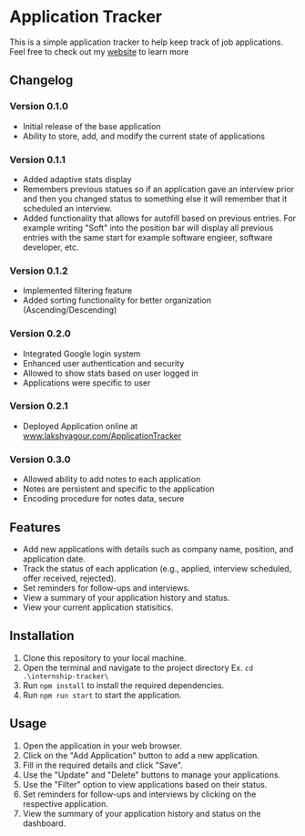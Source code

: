 # Application Tracker

This is a simple application tracker to help keep track of job applications. Feel free to check out my [website](https://lakshyag42.github.io/application-tracker.html) to learn more

## Changelog

### Version 0.1.0
- Initial release of the base application
- Ability to store, add, and modify the current state of applications

### Version 0.1.1
- Added adaptive stats display
- Remembers previous statues so if an application gave an interview prior and then you changed status to something else it will remember that it scheduled an interview.
- Added functionality that allows for autofill based on previous entries. For example writing "Soft" into the position bar will display all previous entries with the same start for example software engieer, software developer, etc.

### Version 0.1.2
- Implemented filtering feature
- Added sorting functionality for better organization (Ascending/Descending)

### Version 0.2.0
- Integrated Google login system
- Enhanced user authentication and security
- Allowed to show stats based on user logged in
- Applications were specific to user


### Version 0.2.1 
- Deployed Application online at www.lakshyagour.com/ApplicationTracker

### Version 0.3.0 
- Allowed ability to add notes to each application
- Notes are persistent and specific to the application
- Encoding procedure for notes data, secure

## Features

- Add new applications with details such as company name, position, and application date.
- Track the status of each application (e.g., applied, interview scheduled, offer received, rejected).
- Set reminders for follow-ups and interviews.
- View a summary of your application history and status.
- View your current application statisitics.

## Installation

1. Clone this repository to your local machine.
2. Open the terminal and navigate to the project directory Ex. `cd .\internship-tracker\`
3. Run `npm install` to install the required dependencies.
5. Run `npm run start` to start the application.

## Usage

1. Open the application in your web browser.
2. Click on the "Add Application" button to add a new application.
3. Fill in the required details and click "Save".
4. Use the "Update" and "Delete" buttons to manage your applications.
5. Use the "Filter" option to view applications based on their status.
6. Set reminders for follow-ups and interviews by clicking on the respective application.
7. View the summary of your application history and status on the dashboard.

